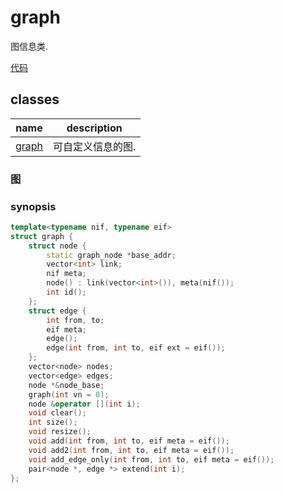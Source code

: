 # graph

图信息类.

[代码](../../../include/graph/graph.h)

## classes

| name                                          | description           |
| --------------------------------------------- | --------------------- |
| [graph](detail/classes/graph/readme.md)       | 可自定义信息的图.     |

### 图

### synopsis

```c++
template<typename nif, typename eif>
struct graph {
	struct node {
		static graph_node *base_addr;
		vector<int> link;
		nif meta;
		node() : link(vector<int>()), meta(nif());
		int id();
	};
	struct edge {
		int from, to;
		eif meta;
		edge();
		edge(int from, int to, eif ext = eif());
	};
	vector<node> nodes;
	vector<edge> edges;
	node *&node_base;
	graph(int vn = 0);
	node &operator [](int i);
	void clear();
	int size();
	void resize();
	void add(int from, int to, eif meta = eif());
	void add2(int from, int to, eif meta = eif());
	void add_edge_only(int from, int to, eif meta = eif());
	pair<node *, edge *> extend(int i);
};
```
